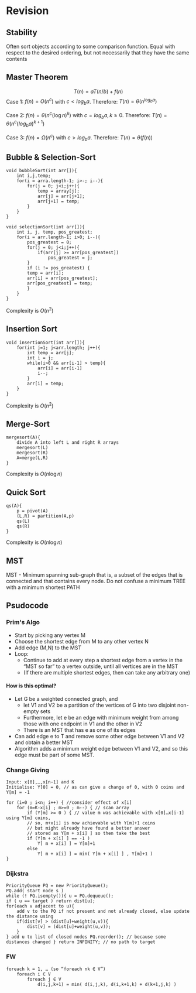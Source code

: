 # Revision

## Stability
Often sort objects according to some comparison function. Equal with respect to the desired ordering, but not necessarily that they have the same contents
## Master Theorem
$$T(n) = aT(n/b)+f(n)$$
Case 1: $f(n)=O(n^c)$ with $c<log_ba$. Therefore: $T(n) = \theta(n^{log_ba})$ 

Case 2: $f(n)=\theta(n^c(\log n)^k)$ with $c=log_ba, k\ge0$. Therefore: $T(n) = \theta(n^c(log_ba)^{k+1})$ 

Case 3: $f(n)=\Omega(n^c)$ with $c>log_ba$. Therefore: $T(n) = \theta(f(n))$ 

## Bubble & Selection-Sort
```
void bubbleSort(int arr[]){
	int i,j,temp;
	for(i = arra.length-1; i>-; i--){
		for(j = 0; j<i;j++){
			temp = array[j];
			arr[j] = arr[j+1];
			arr[j+1] = temp;
		}
	}
}
```
```
void selectionSort(int arr[]){
	int i, j, temp, pos_greatest;
	for(i = arr.length-1; i>0; i--){
		pos_greatest = 0;
		for(j = 0; j<i;j++){
			if(arr[j] >= arr[pos_greatest])
				pos_greatest = j;
		}
		if (i != pos_greatest) {
		temp = arr[i];
		arr[i] = arr[pos_greatest];
		arr[pos_greatest] = temp;
		}
	}
}
```
Complexity is $O(n^2)$
## Insertion Sort
```
void insertionSort(int arr[]){
	for(int j=1; j<arr.length; j++){
		int temp = arr[j];
		int i = j;
		while(i>0 && arr[i-1] > temp){
			arr[i] = arr[i-1]
			i--;
		}
		arr[i] = temp;
	}
}
```
Complexity is $O(n^2)$

## Merge-Sort
```
mergesort(A){
	divide A into left L and right R arrays
	mergesort(L)
	mergesort(R)
	A=merge(L,R)
}
```
Complexity is $O(n\log n)$
## Quick Sort
```
qs(A){
	p = pivot(A)
	(L,R) = partition(A,p)
	qs(L)
	qs(R)
}
```
Complexity is $O(n\log n)$

## MST
MST - Minimum spanning sub-graph that is, a subset of the edges that is connected and that contains every node. Do not confuse a minimum TREE with a minimum shortest PATH

## Psudocode
### Prim's Algo
- Start by picking any vertex M 
- Choose the shortest edge from M to any other vertex N 
- Add edge (M,N) to the MST 
- Loop: 
	- Continue to add at every step a shortest edge from a vertex in the “MST so far” to a vertex outside, until all vertices are in the MST 
	- (If there are multiple shortest edges, then can take any arbitrary one)
#### How is this optimal?
- Let G be a weighted connected graph, and 
	- let V1 and V2 be a partition of the vertices of G into two disjoint non-empty sets
	- Furthermore, let e be an edge with minimum weight from among those with one endpoint in V1 and the other in V2
	- There is an MST that has e as one of its edges
- Can add edge e to T and remove some other edge between V1 and V2 and obtain a better MST
- Algorithm adds a minimum weight edge between V1 and V2, and so this edge must be part of some MST.

### Change Giving
```
Input: x[0],…,x[n-1] and K 
Initialise: Y[0] = 0, // as can give a change of 0, with 0 coins and Y[m] = -1 

for (i=0 ; i<n; i++) { //consider effect of x[i]
	for (m=K-x[i] ; m>=0 ; m--) { // scan array
		if (Y[m] >= 0 ) { // value m was achievable with x[0]…x[i-1] using Y[m] coins, 
		// so, m+x[i] is now achievable with Y[m]+1 coins 
		// but might already have found a better answer 
		// stored as Y[m + x[i] ] so then take the best 
		if (Y[m + x[i] ] == -1 ) 
			Y[ m + x[i] ] = Y[m]+1 
		else 
			Y[ m + x[i] ] = min( Y[m + x[i] ] , Y[m]+1 )
}
```
### Dijkstra
```
PriorityQueue PQ = new PriorityQueue(); 
PQ.add( start node s ) 
while (! PQ.isempty()){ u = PQ.dequeue(); 
if ( u == target ) return dist[u]; 
for(each v adjacent to u){ 
	add v to the PQ if not present and not already closed, else update the distance using 
	if(dist[v] > (dist[u]+weight(u,v)){ 
		dist[v] = (dist[u]+weight(u,v)); 
	} 
} add u to list of closed nodes PQ.reorder(); // because some distances changed } return INFINITY; // no path to target
```
### FW
```
foreach k = 1, … (so “foreach nk ∈ V”) 
	foreach i ∈ V 
		foreach j ∈ V 
			d(i,j,k+1) = min( d(i,j,k), d(i,k+1,k) + d(k+1,j,k) )
```
